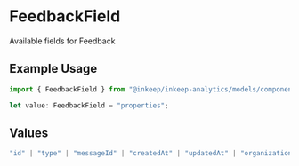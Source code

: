 # FeedbackField

Available fields for Feedback

## Example Usage

```typescript
import { FeedbackField } from "@inkeep/inkeep-analytics/models/components";

let value: FeedbackField = "properties";
```

## Values

```typescript
"id" | "type" | "messageId" | "createdAt" | "updatedAt" | "organizationId" | "reasons" | "sources" | "details" | "properties" | "userProperties" | "conversationId" | "projectId" | "integrationId"
```